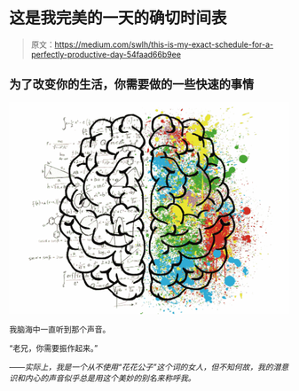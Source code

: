 # 这是我完美的一天的确切时间表

> 原文：<https://medium.com/swlh/this-is-my-exact-schedule-for-a-perfectly-productive-day-54faad66b9ee>

## 为了改变你的生活，你需要做的一些快速的事情

![](img/efbc9d6a815ab85c51b7845b5532f824.png)

我脑海中一直听到那个声音。

“老兄，你需要振作起来。”

——*实际上，我是一个从不使用“花花公子”这个词的女人，但不知何故，我的潜意识和内心的声音似乎总是用这个美妙的别名来称呼我。*